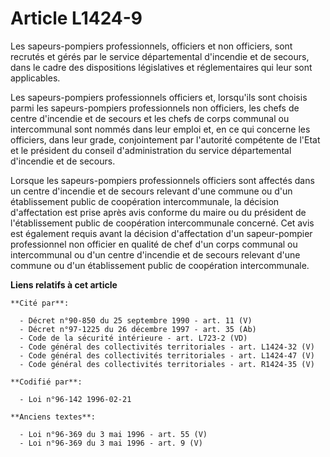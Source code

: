 # Article L1424-9

Les sapeurs-pompiers professionnels, officiers et non officiers, sont recrutés et gérés par le service départemental
d'incendie et de secours, dans le cadre des dispositions législatives et réglementaires qui leur sont applicables.

Les sapeurs-pompiers professionnels officiers et, lorsqu'ils sont choisis parmi les sapeurs-pompiers professionnels non
officiers, les chefs de centre d'incendie et de secours et les chefs de corps communal ou intercommunal sont nommés dans leur
emploi et, en ce qui concerne les officiers, dans leur grade, conjointement par l'autorité compétente de l'Etat et le
président du conseil d'administration du service départemental d'incendie et de secours.

Lorsque les sapeurs-pompiers professionnels officiers sont affectés dans un centre d'incendie et de secours relevant d'une
commune ou d'un établissement public de coopération intercommunale, la décision d'affectation est prise après avis conforme
du maire ou du président de l'établissement public de coopération intercommunale concerné. Cet avis est également requis
avant la décision d'affectation d'un sapeur-pompier professionnel non officier en qualité de chef d'un corps communal ou
intercommunal ou d'un centre d'incendie et de secours relevant d'une commune ou d'un établissement public de coopération
intercommunale.

**Liens relatifs à cet article**

	**Cité par**:

	  - Décret n°90-850 du 25 septembre 1990 - art. 11 (V)
	  - Décret n°97-1225 du 26 décembre 1997 - art. 35 (Ab)
	  - Code de la sécurité intérieure - art. L723-2 (VD)
	  - Code général des collectivités territoriales - art. L1424-32 (V)
	  - Code général des collectivités territoriales - art. L1424-47 (V)
	  - Code général des collectivités territoriales - art. R1424-35 (V)

	**Codifié par**:

	  - Loi n°96-142 1996-02-21

	**Anciens textes**:

	  - Loi n°96-369 du 3 mai 1996 - art. 55 (V)
	  - Loi n°96-369 du 3 mai 1996 - art. 9 (V)
